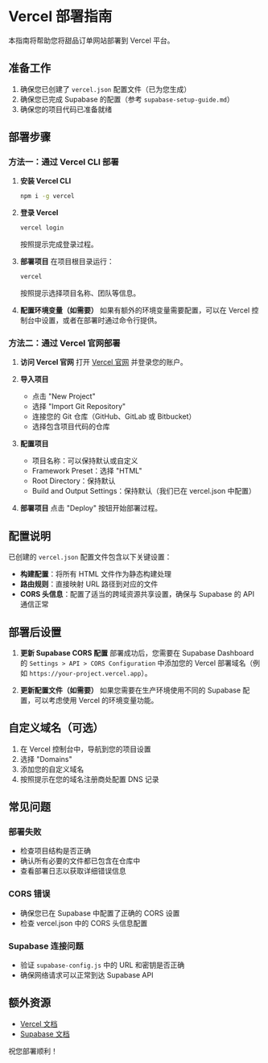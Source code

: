 # Vercel 部署指南

本指南将帮助您将甜品订单网站部署到 Vercel 平台。

## 准备工作

1. 确保您已创建了 `vercel.json` 配置文件（已为您生成）
2. 确保您已完成 Supabase 的配置（参考 `supabase-setup-guide.md`）
3. 确保您的项目代码已准备就绪

## 部署步骤

### 方法一：通过 Vercel CLI 部署

1. **安装 Vercel CLI**
   ```bash
   npm i -g vercel
   ```

2. **登录 Vercel**
   ```bash
   vercel login
   ```
   按照提示完成登录过程。

3. **部署项目**
   在项目根目录运行：
   ```bash
   vercel
   ```
   按照提示选择项目名称、团队等信息。

4. **配置环境变量（如需要）**
   如果有额外的环境变量需要配置，可以在 Vercel 控制台中设置，或者在部署时通过命令行提供。

### 方法二：通过 Vercel 官网部署

1. **访问 Vercel 官网**
   打开 [Vercel 官网](https://vercel.com) 并登录您的账户。

2. **导入项目**
   - 点击 "New Project"
   - 选择 "Import Git Repository"
   - 连接您的 Git 仓库（GitHub、GitLab 或 Bitbucket）
   - 选择包含项目代码的仓库

3. **配置项目**
   - 项目名称：可以保持默认或自定义
   - Framework Preset：选择 "HTML"
   - Root Directory：保持默认
   - Build and Output Settings：保持默认（我们已在 vercel.json 中配置）

4. **部署项目**
   点击 "Deploy" 按钮开始部署过程。

## 配置说明

已创建的 `vercel.json` 配置文件包含以下关键设置：

- **构建配置**：将所有 HTML 文件作为静态构建处理
- **路由规则**：直接映射 URL 路径到对应的文件
- **CORS 头信息**：配置了适当的跨域资源共享设置，确保与 Supabase 的 API 通信正常

## 部署后设置

1. **更新 Supabase CORS 配置**
   部署成功后，您需要在 Supabase Dashboard 的 `Settings > API > CORS Configuration` 中添加您的 Vercel 部署域名（例如 `https://your-project.vercel.app`）。

2. **更新配置文件（如需要）**
   如果您需要在生产环境使用不同的 Supabase 配置，可以考虑使用 Vercel 的环境变量功能。

## 自定义域名（可选）

1. 在 Vercel 控制台中，导航到您的项目设置
2. 选择 "Domains"
3. 添加您的自定义域名
4. 按照提示在您的域名注册商处配置 DNS 记录

## 常见问题

### 部署失败
- 检查项目结构是否正确
- 确认所有必要的文件都已包含在仓库中
- 查看部署日志以获取详细错误信息

### CORS 错误
- 确保您已在 Supabase 中配置了正确的 CORS 设置
- 检查 vercel.json 中的 CORS 头信息配置

### Supabase 连接问题
- 验证 `supabase-config.js` 中的 URL 和密钥是否正确
- 确保网络请求可以正常到达 Supabase API

## 额外资源

- [Vercel 文档](https://vercel.com/docs)
- [Supabase 文档](https://supabase.com/docs)

祝您部署顺利！